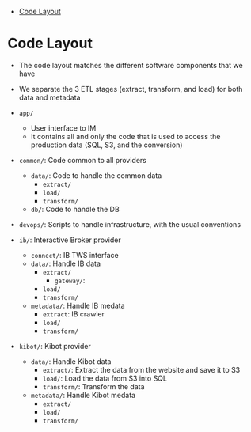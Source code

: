 <!--ts-->
   * [Code Layout](#code-layout)



<!--te-->

# Code Layout

- The code layout matches the different software components that we have

- We separate the 3 ETL stages (extract, transform, and load) for both data and
  metadata

- `app/`
  - User interface to IM
  - It contains all and only the code that is used to access the production data
    (SQL, S3, and the conversion)

- `common/`: Code common to all providers
  - `data/`: Code to handle the common data
    - `extract/`
    - `load/`
    - `transform/`
  - `db/`: Code to handle the DB

- `devops/`: Scripts to handle infrastructure, with the usual conventions

- `ib/`: Interactive Broker provider
  - `connect/`: IB TWS interface
  - `data/`: Handle IB data
    - `extract/`
      - `gateway/`:
    - `load/`
    - `transform/`
  - `metadata/`: Handle IB medata
    - `extract`: IB crawler
    - `load/`
    - `transform/`

- `kibot/`: Kibot provider
  - `data/`: Handle Kibot data
    - `extract/`: Extract the data from the website and save it to S3
    - `load/`: Load the data from S3 into SQL
    - `transform/`: Transform the data
  - `metadata/`: Handle Kibot medata
    - `extract/`
    - `load/`
    - `transform/`
